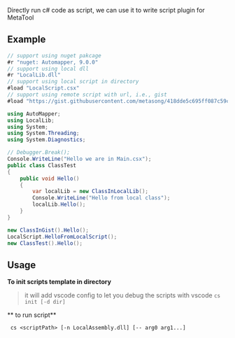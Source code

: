 Directly run c# code as script, we can use it to write script plugin for MetaTool
## Example
```csharp
// support using nuget pakcage
#r "nuget: Automapper, 9.0.0"
// support using local dll
#r "LocalLib.dll"
// support using local script in directory
#load "LocalScript.csx"
// support using remote script with url, i.e., gist
#load "https://gist.githubusercontent.com/metasong/418dde5c695ff087c59cf54255897fd2/raw/a4dafc72299e91e1f1741449f484673013966169/RemoteCSharpScriptTest.csx"

using AutoMapper;
using LocalLib;
using System;
using System.Threading;
using System.Diagnostics;

// Debugger.Break();
Console.WriteLine("Hello we are in Main.csx");
public class ClassTest
{
    public void Hello()
    {
        var localLib = new ClassInLocalLib();
        Console.WriteLine("Hello from local class");
        localLib.Hello();
    }
}

new ClassInGist().Hello();
LocalScript.HelloFromLocalScript();
new ClassTest().Hello();

```
## Usage
**To init scripts template in directory**
> it will add vscode config to let you debug the scripts with vscode
`cs init [-d dir]`

** to run script**

` cs <scriptPath> [-n LocalAssembly.dll] [-- arg0 arg1...]`
